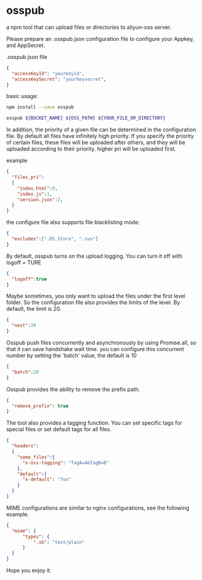 # osspub
a npm tool that can upload files or directories to aliyun-oss server.

Please prepare an .osspub.json configuration file to configure your Appkey, and AppSecret.

.osspub.json file
```json
{
  "accessKeyId": "yourkeyid",
  "accessKeySecret": "yourkeysecret",
}
```

basic usage:
```bash
npm install --save osspub
```

```bash
osspub ${BUCKET_NAME} ${OSS_PATH} ${YOUR_FILE_OR_DIRECTORY}
```

In addition, the priority of a given file can be determined in the configuration file. 
By default all files have infinitely high priority. 
If you specify the priority of certain files, these files will be uploaded after others, and they will be uploaded according to their priority. 
higher pri will be uploaded first.

example
```json
{
  "files_pri":
  {
    "index.html":0,
    "index.js":1,
    "version.json":2,
  }
}
```

the configure file also supports file blacklisting mode:
```json
{
  "excludes":[".DS_Store", ".svn"]
}
```

By default, osspub turns on the upload logging. You can turn it off with logoff = TURE
```json
{
  "logoff":true
}
```

Maybe sometimes, you only want to upload the files under the first level folder. So the configuration file also provides the limits of the level. By default, the limit is 20.
```json
{
  "nest":20
}
```

Osspub push files concurrently and asynchronously by using Promise.all, so that it can save handshake wait time.
you can configure this concurrent number by setting the 'batch' value, the default is 10
```json
{
  "batch":20
}
```

Osspub provides the ability to remove the prefix path.
```json
{
  "remove_prefix": true
}
```

The tool also provides a tagging function. You can set specific tags for special files or set default tags for all files.
```json
{
  "headers":
  {
    "some_files":{
      "x-oss-tagging": "TagA=A&TagB=B"
    },
    "default":{
      "x-default": "foo"
    }
  }
}
```

MIME configurations are similar to nginx configurations, see the following example.
```json
{
  "mime": {
      "types": {
          ".sk": "text/plain"
      }
  }
}
```
Hope you enjoy it.
